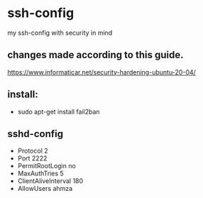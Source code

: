 # ssh-config
my ssh-config with security in mind

## changes made according to this guide.
https://www.informaticar.net/security-hardening-ubuntu-20-04/

## install:
* sudo apt-get install fail2ban

## sshd-config
* Protocol 2
* Port 2222
* PermitRootLogin no
* MaxAuthTries 5
* ClientAliveInterval 180
* AllowUsers ahmza
